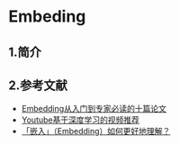 Embeding
===
1.简介
---


2.参考文献
---
- [Embedding从入门到专家必读的十篇论文](http://www.360doc.com/content/19/0628/09/7673502_845331479.shtml)
- [Youtube基于深度学习的视频推荐](https://www.jianshu.com/p/19ef129fdde2)
- [「嵌入」（Embedding）如何更好地理解？ ](http://www.sohu.com/a/206922947_390227)